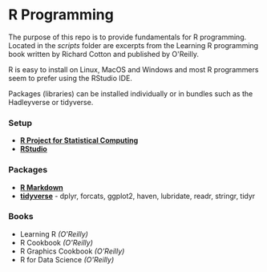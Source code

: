 # R Programming

The purpose of this repo is to provide fundamentals for R programming. Located in the _scripts_ folder are excerpts from the Learning R programming book written by Richard Cotton and published by O'Reilly. 

R is easy to install on Linux, MacOS and Windows and most R programmers seem to prefer using the RStudio IDE.

Packages (libraries) can be installed individually or in bundles such as the Hadleyverse or tidyverse.

### Setup

- **[R Project for Statistical Computing](https://www.r-project.org/)**
- **[RStudio](https://www.rstudio.com/)**

### Packages

- **[R Markdown](href="http://rmarkdown.rstudio.com/)**
- **[tidyverse](http://tidyverse.org/)** - dplyr, forcats, ggplot2, haven, lubridate, readr, stringr, tidyr

### Books

- Learning R _(O'Reilly)_
- R Cookbook _(O'Reilly)_
- R Graphics Cookbook _(O'Reilly)_
- R for Data Science _(O'Reilly)_